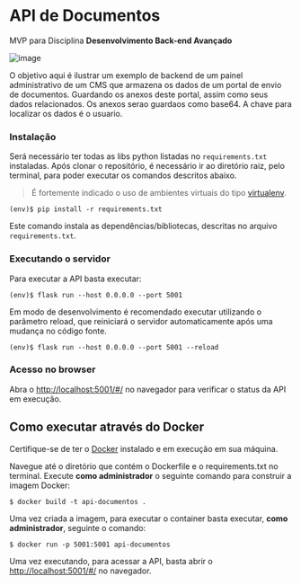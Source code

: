 # API de Documentos

MVP para Disciplina **Desenvolvimento Back-end Avançado** 

![image](https://github.com/user-attachments/assets/0e5be97f-536c-420e-bdec-6266bb626256)

O objetivo aqui é ilustrar um exemplo de backend de um painel administrativo de um CMS que armazena os dados de um portal de envio de documentos. Guardando os anexos deste portal, assim como seus dados relacionados. Os anexos serao guardaos como base64. A chave para localizar os dados é o usuario.


### Instalação

Será necessário ter todas as libs python listadas no `requirements.txt` instaladas.
Após clonar o repositório, é necessário ir ao diretório raiz, pelo terminal, para poder executar os comandos descritos abaixo.

> É fortemente indicado o uso de ambientes virtuais do tipo [virtualenv](https://virtualenv.pypa.io/en/latest/installation.html).

```
(env)$ pip install -r requirements.txt
```

Este comando instala as dependências/bibliotecas, descritas no arquivo `requirements.txt`.


### Executando o servidor

Para executar a API  basta executar:

```
(env)$ flask run --host 0.0.0.0 --port 5001
```

Em modo de desenvolvimento é recomendado executar utilizando o parâmetro reload, que reiniciará o servidor
automaticamente após uma mudança no código fonte. 

```
(env)$ flask run --host 0.0.0.0 --port 5001 --reload
```

### Acesso no browser

Abra o [http://localhost:5001/#/](http://localhost:5001/#/) no navegador para verificar o status da API em execução.


## Como executar através do Docker

Certifique-se de ter o [Docker](https://docs.docker.com/engine/install/) instalado e em execução em sua máquina.

Navegue até o diretório que contém o Dockerfile e o requirements.txt no terminal.
Execute **como administrador** o seguinte comando para construir a imagem Docker:

```
$ docker build -t api-documentos .
```

Uma vez criada a imagem, para executar o container basta executar, **como administrador**, seguinte o comando:

```
$ docker run -p 5001:5001 api-documentos
```

Uma vez executando, para acessar a API, basta abrir o [http://localhost:5001/#/](http://localhost:5001/#/) no navegador.
